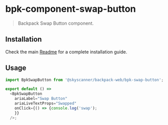 # bpk-component-swap-button

> Backpack Swap Button component.

## Installation

Check the main [Readme](https://github.com/skyscanner/backpack#usage) for a complete installation guide.

## Usage

```ts
import BpkSwapButton from '@skyscanner/backpack-web/bpk-swap-button';

export default () =>
  <BpkSwapButton
    ariaLabel="Swap Button"
    ariaLiveTextProps="Swapped"
    onClick={() => {console.log('swap');
    }}
  />;
```
